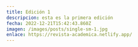 ```yaml
---
title: Edición 1
descripcion: esta es la primera edición
fecha: 2022-12-21T15:42:43.860Z
imagen: /images/posts/single-sm-1.jpg
enlace: https://revista-academica.netlify.app/
---
```

